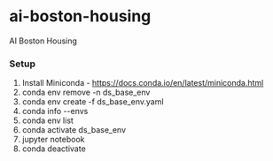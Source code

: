# ai-boston-housing
AI Boston Housing

### Setup
1. Install Miniconda - https://docs.conda.io/en/latest/miniconda.html
2. conda env remove -n ds_base_env
3. conda env create -f ds_base_env.yaml
4. conda info --envs
5. conda env list
6. conda activate ds_base_env
7. jupyter notebook
8. conda deactivate
